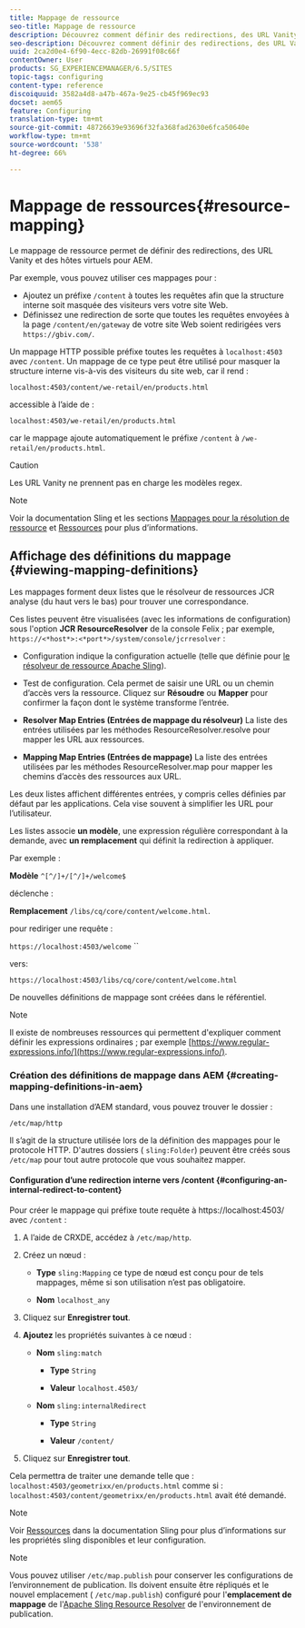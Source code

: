```yaml
---
title: Mappage de ressource
seo-title: Mappage de ressource
description: Découvrez comment définir des redirections, des URL Vanity et les hôtes virtuels pour AEM à l’aide du mappage de ressource.
seo-description: Découvrez comment définir des redirections, des URL Vanity et les hôtes virtuels pour AEM à l’aide du mappage de ressource.
uuid: 2ca2d0e4-6f90-4ecc-82db-26991f08c66f
contentOwner: User
products: SG_EXPERIENCEMANAGER/6.5/SITES
topic-tags: configuring
content-type: reference
discoiquuid: 3582a4d8-a47b-467a-9e25-cb45f969ec93
docset: aem65
feature: Configuring
translation-type: tm+mt
source-git-commit: 48726639e93696f32fa368fad2630e6fca50640e
workflow-type: tm+mt
source-wordcount: '538'
ht-degree: 66%

---
```



# Mappage de ressources{#resource-mapping}

Le mappage de ressource permet de définir des redirections, des URL Vanity et des hôtes virtuels pour AEM.

Par exemple, vous pouvez utiliser ces mappages pour :

* Ajoutez un préfixe `/content` à toutes les requêtes afin que la structure interne soit masquée des visiteurs vers votre site Web.
* Définissez une redirection de sorte que toutes les requêtes envoyées à la page `/content/en/gateway` de votre site Web soient redirigées vers `https://gbiv.com/`.

Un mappage HTTP possible préfixe toutes les requêtes à `localhost:4503` avec `/content`. Un mappage de ce type peut être utilisé pour masquer la structure interne vis-à-vis des visiteurs du site web, car il rend :

`localhost:4503/content/we-retail/en/products.html`

accessible à l’aide de :

`localhost:4503/we-retail/en/products.html`

car le mappage ajoute automatiquement le préfixe `/content` à `/we-retail/en/products.html`.

>[!CAUTION]
>
>Les URL Vanity ne prennent pas en charge les modèles regex.

>[!NOTE]
>
>Voir la documentation Sling et les sections [Mappages pour la résolution de ressource](https://sling.apache.org/site/resources.html) et [Ressources](https://sling.apache.org/site/mappings-for-resource-resolution.html) pour plus d’informations.

## Affichage des définitions du mappage {#viewing-mapping-definitions}

Les mappages forment deux listes que le résolveur de ressources JCR analyse (du haut vers le bas) pour trouver une correspondance.

Ces listes peuvent être visualisées (avec les informations de configuration) sous l&#39;option **JCR ResourceResolver** de la console Felix ; par exemple, `https://<*host*>:<*port*>/system/console/jcrresolver` :

* Configuration indique la configuration actuelle (telle que définie pour [le résolveur de ressource Apache Sling](/help/sites-deploying/osgi-configuration-settings.md#apacheslingresourceresolver)). 

* Test de configuration. Cela permet de saisir une URL ou un chemin d’accès vers la ressource. Cliquez sur **Résoudre** ou **Mapper** pour confirmer la façon dont le système transforme l’entrée.

* **Resolver Map Entries (Entrées de mappage du résolveur)** La liste des entrées utilisées par les méthodes ResourceResolver.resolve pour mapper les URL aux ressources. 

* **Mapping Map Entries (Entrées de mappage)** La liste des entrées utilisées par les méthodes ResourceResolver.map pour mapper les chemins d’accès des ressources aux URL.

Les deux listes affichent différentes entrées, y compris celles définies par défaut par les applications. Cela vise souvent à simplifier les URL pour l’utilisateur. 

Les listes associe **un modèle**, une expression régulière correspondant à la demande, avec **un remplacement** qui définit la redirection à appliquer.

Par exemple :

**Modèle** `^[^/]+/[^/]+/welcome$`

déclenche :

**Remplacement** `/libs/cq/core/content/welcome.html`.

pour rediriger une requête :

`https://localhost:4503/welcome` ``

vers:

`https://localhost:4503/libs/cq/core/content/welcome.html`

De nouvelles définitions de mappage sont créées dans le référentiel.

>[!NOTE]
>
>Il existe de nombreuses ressources qui permettent d&#39;expliquer comment définir les expressions ordinaires ; par exemple [https://www.regular-expressions.info/](https://www.regular-expressions.info/).

### Création des définitions de mappage dans AEM {#creating-mapping-definitions-in-aem}

Dans une installation d’AEM standard, vous pouvez trouver le dossier :

`/etc/map/http`

Il s’agit de la structure utilisée lors de la définition des mappages pour le protocole HTTP. D&#39;autres dossiers ( `sling:Folder`) peuvent être créés sous `/etc/map` pour tout autre protocole que vous souhaitez mapper.

#### Configuration d’une redirection interne vers /content {#configuring-an-internal-redirect-to-content}

Pour créer le mappage qui préfixe toute requête à https://localhost:4503/ avec `/content` :

1. A l’aide de CRXDE, accédez à `/etc/map/http`.

1. Créez un nœud :

   * **Type** `sling:Mapping` ce type de nœud est conçu pour de tels mappages, même si son utilisation n’est pas obligatoire.

   * **Nom** `localhost_any`

1. Cliquez sur **Enregistrer tout**.
1. **Ajoutez** les propriétés suivantes à ce nœud :

   * **Nom** `sling:match`

      * **Type** `String`

      * **Valeur** `localhost.4503/`
   * **Nom** `sling:internalRedirect`

      * **Type** `String`

      * **Valeur** `/content/`


1. Cliquez sur **Enregistrer tout**.

Cela permettra de traiter une demande telle que :
`localhost:4503/geometrixx/en/products.html`
comme si :
`localhost:4503/content/geometrixx/en/products.html`
avait été demandé.

>[!NOTE]
>
>Voir [Ressources](https://sling.apache.org/site/mappings-for-resource-resolution.html) dans la documentation Sling pour plus d’informations sur les propriétés sling disponibles et leur configuration.

>[!NOTE]
>
>Vous pouvez utiliser `/etc/map.publish` pour conserver les configurations de l’environnement de publication. Ils doivent ensuite être répliqués et le nouvel emplacement ( `/etc/map.publish`) configuré pour l&#39;**emplacement de mappage** de l&#39;[Apache Sling Resource Resolver](/help/sites-deploying/osgi-configuration-settings.md#apacheslingresourceresolver) de l&#39;environnement de publication.

